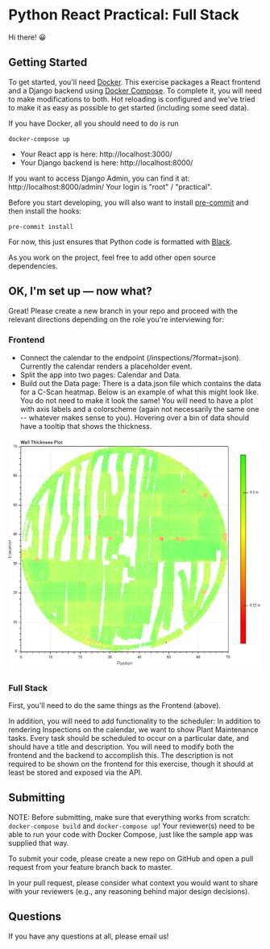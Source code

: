 # Python React Practical: Full Stack

Hi there! 😀

## Getting Started

To get started, you'll need [Docker](https://docs.docker.com/get-docker/). This exercise packages a React frontend and a Django backend using [Docker Compose](https://docs.docker.com/compose/). To complete it, you will need to make modifications to both. Hot reloading is configured and we've tried to make it as easy as possible to get started (including some seed data).

If you have Docker, all you should need to do is run

```console
docker-compose up
```

- Your React app is here: http://localhost:3000/
- Your Django backend is here: http://localhost:8000/

If you want to access Django Admin, you can find it at: http://localhost:8000/admin/ Your login is "root" / "practical".

Before you start developing, you will also want to install [pre-commit](https://pre-commit.com/) and then install the hooks:

```console
pre-commit install
```

For now, this just ensures that Python code is formatted with [Black](https://black.readthedocs.io/en/stable/).

As you work on the project, feel free to add other open source dependencies.

## OK, I'm set up — now what?

Great! Please create a new branch in your repo and proceed with the relevant directions depending on the role you're interviewing for:

### Frontend

- Connect the calendar to the endpoint (/inspections/?format=json). Currently the calendar renders a placeholder event.
- Split the app into two pages: Calendar and Data.
- Build out the Data page: There is a data.json file which contains the data for a C-Scan heatmap. Below is an example of what this might look like. You do not need to make it look the same! You will need to have a plot with axis labels and a colorscheme (again not necessarily the same one -- whatever makes sense to you). Hovering over a bin of data should have a tooltip that shows the thickness.

![](plot.png)

### Full Stack

First, you'll need to do the same things as the Frontend (above).

In addition, you will need to add functionality to the scheduler: In addition to rendering Inspections on the calendar, we want to show Plant Maintenance tasks. Every task should be scheduled to occur on a particular date, and should have a title and description. You will need to modify both the frontend and the backend to accomplish this. The description is not required to be shown on the frontend for this exercise, though it should at least be stored and exposed via the API.

## Submitting

NOTE: Before submitting, make sure that everything works from scratch: `docker-compose build` and `docker-compose up`! Your reviewer(s) need to be able to run your code with Docker Compose, just like the sample app was supplied that way.

To submit your code, please create a new repo on GitHub and open a pull request from your feature branch back to master.

In your pull request, please consider what context you would want to share with your reviewers (e.g., any reasoning behind major design decisions).

## Questions

If you have any questions at all, please email us!

